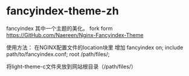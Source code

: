 # fancyindex-theme-zh
fancyindex 其中一个主题的美化。
fork form https://GitHub.com/Naereen/Nginx-Fancyindex-Theme


使用方法：
 在NGINX配置文件的location块里 增加
 fancyindex on;
 include path/to/fancyindex.conf;
 root /path/files/;

 将light-theme-c文件夹放到网站根目录（/path/files/）
 
